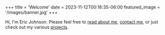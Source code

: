 +++
title = 'Welcome'
date = 2023-11-12T00:16:35-06:00
featured_image = '/images/banner.jpg'
+++

Hi, I'm Eric Johnson. Please feel free to [read about me](/about/), [contact me](/contact/), or just check out my various [projects](/projects/).